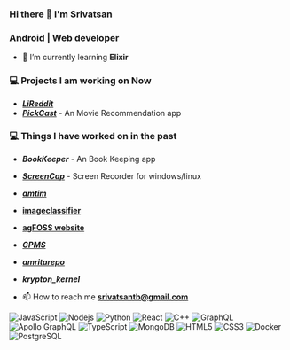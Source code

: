 ### Hi there 👋 I'm Srivatsan

<h3>Android | Web developer</h3>

- 🌱 I’m currently learning **Elixir**

### 💻 Projects I am working on Now
   -  [***LiReddit***](https://github.com/kryptocodes/lireddit_frontend) 
   -  [***PickCast***](https://pickcast.vercel.app) - An Movie Recommendation app
   
### 💻 Things I have worked on in the past
  - ***BookKeeper*** - An Book Keeping app 
  - [***ScreenCap***](https://github.com/kryptocodes/screencap.git) - Screen Recorder for windows/linux
  - [***amtim***](https://amtim.netlify.app/) 
  - [**imageclassifier**](https://github.com/kryptocodes/imageclassifier.git) 
  - [**agFOSS website**](https://agfoss.netlify.app/) 
  - [***GPMS***](https://gpms.vercel.app/) 
  - [***amritarepo***](https://amforall.netlify.app/) 
  - ***krypton_kernel***
  
  
- 📫 How to reach me **srivatsantb@gmail.com**

![JavaScript](https://img.shields.io/badge/-JavaScript-black?style=flat-square&logo=javascript)
![Nodejs](https://img.shields.io/badge/-Nodejs-black?style=flat-square&logo=Node.js)
![Python](https://img.shields.io/badge/-Python-black?style=flat-square&logo=Python)
![React](https://img.shields.io/badge/-React-black?style=flat-square&logo=react)
![C++](https://img.shields.io/badge/-C++-00599C?style=flat-square&logo=c)
![GraphQL](https://img.shields.io/badge/-GraphQL-E10098?style=flat-square&logo=graphql)
![Apollo GraphQL](https://img.shields.io/badge/-Apollo%20GraphQL-311C87?style=flat-square&logo=apollo-graphql)
![TypeScript](https://img.shields.io/badge/-TypeScript-007ACC?style=flat-square&logo=typescript)
![MongoDB](https://img.shields.io/badge/-MongoDB-black?style=flat-square&logo=mongodb)
![HTML5](https://img.shields.io/badge/-HTML5-E34F26?style=flat-square&logo=html5&logoColor=white)
![CSS3](https://img.shields.io/badge/-CSS3-1572B6?style=flat-square&logo=css3)
![Docker](https://img.shields.io/badge/-Docker-black?style=flat-square&logo=docker)
![PostgreSQL](https://img.shields.io/badge/-PostgreSQL-336791?style=flat-square&logo=postgresql)

